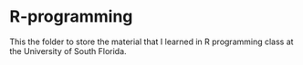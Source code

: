# R-programming

This the folder to store the material that I learned in R programming class at the University of South Florida.
